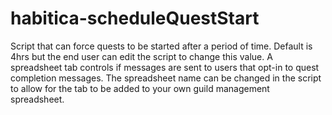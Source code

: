 # habitica-scheduleQuestStart
Script that can force quests to be started after a period of time.  Default is 4hrs but the end user can edit the script to change this value.  A spreadsheet tab controls if messages are sent to users that opt-in to quest completion messages.  The spreadsheet name can be changed in the script to allow for the tab to be added to your own guild management spreadsheet.
